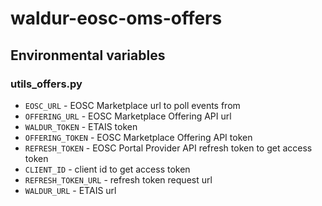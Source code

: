 # waldur-eosc-oms-offers

## Environmental variables

### utils_offers.py

- `EOSC_URL` - EOSC Marketplace url to poll events from
- `OFFERING_URL` - EOSC Marketplace Offering API url
- `WALDUR_TOKEN` - ETAIS token
- `OFFERING_TOKEN` - EOSC Marketplace Offering API token
- `REFRESH_TOKEN` - EOSC Portal Provider API refresh token to get access token
- `CLIENT_ID` - client id to get access token
- `REFRESH_TOKEN_URL` - refresh token request url
- `WALDUR_URL` - ETAIS url
